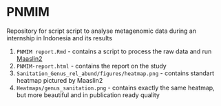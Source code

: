 # PNMIM
Repository for script script to analyse metagenomic data during an internship in Indonesia and its results

1) `PNMIM report.Rmd` - contains a script to process the raw data and run [Maaslin2](https://github.com/biobakery/Maaslin2)
2) `PNMIM-report.html` - contains the report on the study
3) `Sanitation_Genus_rel_abund/figures/heatmap.png` - contains standart heatmap pictured by Maaslin2
4) `Heatmaps/genus_sanitation.png` - contains exactly the same heatmap, but more beautiful and in publication ready quality